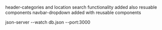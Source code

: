 header-categories and location  search functionality added also resuable components 
navbar-dropdown added with reusable components


json-server --watch db.json --port:3000
